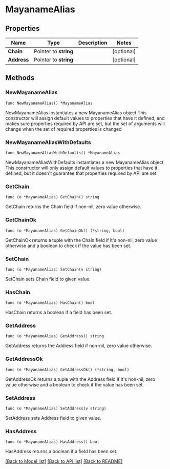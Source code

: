 # MayanameAlias

## Properties

Name | Type | Description | Notes
------------ | ------------- | ------------- | -------------
**Chain** | Pointer to **string** |  | [optional] 
**Address** | Pointer to **string** |  | [optional] 

## Methods

### NewMayanameAlias

`func NewMayanameAlias() *MayanameAlias`

NewMayanameAlias instantiates a new MayanameAlias object
This constructor will assign default values to properties that have it defined,
and makes sure properties required by API are set, but the set of arguments
will change when the set of required properties is changed

### NewMayanameAliasWithDefaults

`func NewMayanameAliasWithDefaults() *MayanameAlias`

NewMayanameAliasWithDefaults instantiates a new MayanameAlias object
This constructor will only assign default values to properties that have it defined,
but it doesn't guarantee that properties required by API are set

### GetChain

`func (o *MayanameAlias) GetChain() string`

GetChain returns the Chain field if non-nil, zero value otherwise.

### GetChainOk

`func (o *MayanameAlias) GetChainOk() (*string, bool)`

GetChainOk returns a tuple with the Chain field if it's non-nil, zero value otherwise
and a boolean to check if the value has been set.

### SetChain

`func (o *MayanameAlias) SetChain(v string)`

SetChain sets Chain field to given value.

### HasChain

`func (o *MayanameAlias) HasChain() bool`

HasChain returns a boolean if a field has been set.

### GetAddress

`func (o *MayanameAlias) GetAddress() string`

GetAddress returns the Address field if non-nil, zero value otherwise.

### GetAddressOk

`func (o *MayanameAlias) GetAddressOk() (*string, bool)`

GetAddressOk returns a tuple with the Address field if it's non-nil, zero value otherwise
and a boolean to check if the value has been set.

### SetAddress

`func (o *MayanameAlias) SetAddress(v string)`

SetAddress sets Address field to given value.

### HasAddress

`func (o *MayanameAlias) HasAddress() bool`

HasAddress returns a boolean if a field has been set.


[[Back to Model list]](../README.md#documentation-for-models) [[Back to API list]](../README.md#documentation-for-api-endpoints) [[Back to README]](../README.md)


